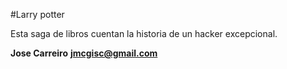 #Larry potter

Esta saga de libros cuentan la historia de un hacker excepcional.

**Jose Carreiro**
**jmcgisc@gmail.com**
